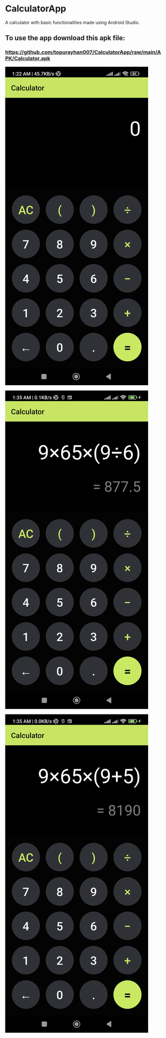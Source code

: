 # CalculatorApp

A calculator with basic functionalities made using Android Studio.

## To use the app download this apk file:

 ### https://github.com/topurayhan007/CalculatorApp/raw/main/APK/Calculator.apk

![Screenshot 1](Screenshots/1.jpg)

![Screenshot 2](Screenshots/2.jpg)

![Screenshot 3](Screenshots/3.jpg)



